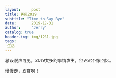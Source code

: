 ```yaml
---
layout:     post
title: 再见2019
subtitle: "Time to Say Bye"
date:       2019-12-31
author:     "Jerry"
catalog: true
header-img: img/1231.jpg
tags:
-生活
---
```



总该说声再见，2019太多的事情发生，但迟迟不像回忆。

慢慢走，欣赏啊！
